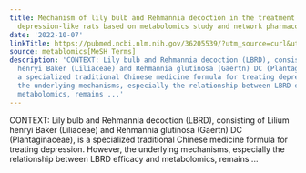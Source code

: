 ```yaml
---
title: Mechanism of lily bulb and Rehmannia decoction in the treatment of lipopolysaccharide-induced
  depression-like rats based on metabolomics study and network pharmacology
date: '2022-10-07'
linkTitle: https://pubmed.ncbi.nlm.nih.gov/36205539/?utm_source=curl&utm_medium=rss&utm_campaign=pubmed-2&utm_content=1Zkrxt7ktlCbHBXEV3v65xxSnkSWNsJ1A6Fq3gBniKhGfIUslK&fc=20210907212339&ff=20221011215919&v=2.17.8
source: metablomics[MeSH Terms]
description: 'CONTEXT: Lily bulb and Rehmannia decoction (LBRD), consisting of Lilium
  henryi Baker (Liliaceae) and Rehmannia glutinosa (Gaertn) DC (Plantaginaceae), is
  a specialized traditional Chinese medicine formula for treating depression. However,
  the underlying mechanisms, especially the relationship between LBRD efficacy and
  metabolomics, remains ...'
---
```

CONTEXT: Lily bulb and Rehmannia decoction (LBRD), consisting of Lilium henryi Baker (Liliaceae) and Rehmannia glutinosa (Gaertn) DC (Plantaginaceae), is a specialized traditional Chinese medicine formula for treating depression. However, the underlying mechanisms, especially the relationship between LBRD efficacy and metabolomics, remains ...